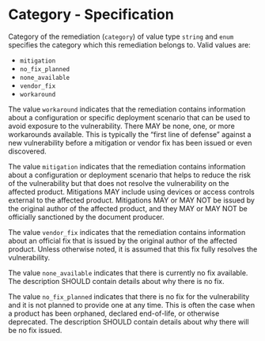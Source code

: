 # Category - Specification

Category of the remediation (`category`) of value type `string` and `enum`
specifies the category which this remediation belongs to. Valid values are:

* `mitigation`
* `no_fix_planned`
* `none_available`
* `vendor_fix`
* `workaround`

The value `workaround` indicates that the remediation contains information about
a configuration or specific deployment scenario that can be used to avoid
exposure to the vulnerability. There MAY be none, one, or more workarounds
available. This is typically the “first line of defense” against a new
vulnerability before a mitigation or vendor fix has been issued or even
discovered.

The value `mitigation` indicates that the remediation contains information about
a configuration or deployment scenario that helps to reduce the risk of the
vulnerability but that does not resolve the vulnerability on the affected
product. Mitigations MAY include using devices or access controls external to
the affected product. Mitigations MAY or MAY NOT be issued by the original
author of the affected product, and they MAY or MAY NOT be officially sanctioned
by the document producer.

The value `vendor_fix` indicates that the remediation contains information about
an official fix that is issued by the original author of the affected product.
Unless otherwise noted, it is assumed that this fix fully resolves the
vulnerability.

The value `none_available` indicates that there is currently no fix available.
The description SHOULD contain details about why there is no fix.

The value `no_fix_planned` indicates that there is no fix for the vulnerability
and it is not planned to provide one at any time. This is often the case when a
product has been orphaned, declared end-of-life, or otherwise deprecated. The
description SHOULD contain details about why there will be no fix issued.
